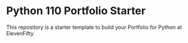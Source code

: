 
# Python 110 Portfolio Starter 

This repository is a starter template to build your Portfolio for Python at ElevenFifty


